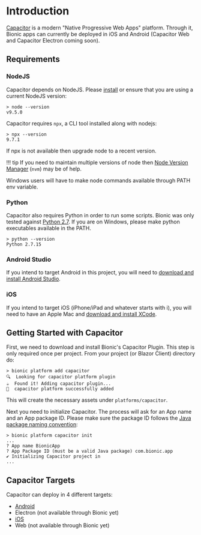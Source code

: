 # Introduction

[Capacitor](https://capacitor.ionicframework.com) is a modern "Native Progressive Web Apps" platform. Through it, Bionic apps can currently be deployed in iOS and Android (Capacitor Web and Capacitor Electron coming soon).

## Requirements

### NodeJS

Capacitor depends on NodeJS. Please [install](https://nodejs.org/en/download/) or ensure that you are using a current NodeJS version:

```text
> node --version
v9.5.0
```

Capacitor requires ```npx```, a CLI tool installed along with nodejs:

```text
> npx --version
9.7.1
```

If npx is not available then upgrade node to a recent version.

!!! tip
    If you need to maintain multiple versions of node then [Node Version Manager](https://github.com/creationix/nvm) (```nvm```) may be of help.

Windows users will have to make node commands available through PATH env variable.

### Python

Capacitor also requires Python in order to run some scripts. Bionic was only tested against [Python 2.7](https://www.python.org/downloads/).
If you are on Windows, please make python executables available in the PATH.

```text
> python --version
Python 2.7.15
```

### Android Studio

If you intend to target Android in this project, you will need to [download and install Android Studio](https://developer.android.com/studio).

### iOS

If you intend to target iOS (iPhone/iPad and whatever starts with i), you will need to have an Apple Mac and [download and install XCode](https://itunes.apple.com/us/app/xcode/id497799835?mt=12).

## Getting Started with Capacitor

First, we need to download and install Bionic's Capacitor Plugin. This step is only required once per project. From your project (or Blazor Client) directory do:

```text
> bionic platform add capacitor
🔍  Looking for capacitor platform plugin
☕  Found it! Adding capacitor plugin...
🚀  capacitor platform successfully added
```

This will create the necessary assets under ```platforms/capacitor```.

Next you need to initialize Capacitor. The process will ask for an App name and an App package ID. Please make sure the package ID follows the [Java package naming convention](https://docs.oracle.com/javase/tutorial/java/package/namingpkgs.html):

```text
> bionic platform capacitor init
...
? App name BionicApp
? App Package ID (must be a valid Java package) com.bionic.app
✔ Initializing Capacitor project in
...
```

## Capacitor Targets

Capacitor can deploy in 4 different targets:

- [Android](../android)
- Electron (not available through Bionic yet)
- [iOS](../ios)
- Web (not available through Bionic yet)
